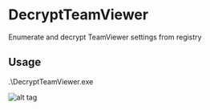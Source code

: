 # DecryptTeamViewer
Enumerate and decrypt TeamViewer settings from registry

## Usage
.\DecryptTeamViewer.exe

![alt tag](https://thevivi.net/wp-content/uploads/2020/02/DecryptTeamViewerUsage.png)
